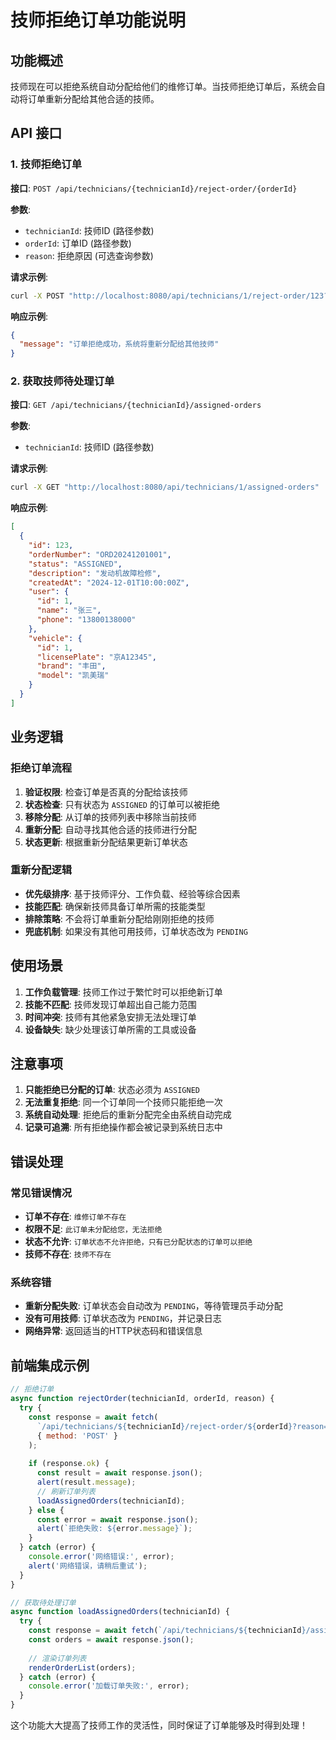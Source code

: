 # 技师拒绝订单功能说明

## 功能概述

技师现在可以拒绝系统自动分配给他们的维修订单。当技师拒绝订单后，系统会自动将订单重新分配给其他合适的技师。

## API 接口

### 1. 技师拒绝订单

**接口**: `POST /api/technicians/{technicianId}/reject-order/{orderId}`

**参数**:
- `technicianId`: 技师ID (路径参数)
- `orderId`: 订单ID (路径参数)  
- `reason`: 拒绝原因 (可选查询参数)

**请求示例**:
```bash
curl -X POST "http://localhost:8080/api/technicians/1/reject-order/123?reason=工作负载过重"
```

**响应示例**:
```json
{
  "message": "订单拒绝成功，系统将重新分配给其他技师"
}
```

### 2. 获取技师待处理订单

**接口**: `GET /api/technicians/{technicianId}/assigned-orders`

**参数**:
- `technicianId`: 技师ID (路径参数)

**请求示例**:
```bash
curl -X GET "http://localhost:8080/api/technicians/1/assigned-orders"
```

**响应示例**:
```json
[
  {
    "id": 123,
    "orderNumber": "ORD20241201001",
    "status": "ASSIGNED",
    "description": "发动机故障检修",
    "createdAt": "2024-12-01T10:00:00Z",
    "user": {
      "id": 1,
      "name": "张三",
      "phone": "13800138000"
    },
    "vehicle": {
      "id": 1,
      "licensePlate": "京A12345",
      "brand": "丰田",
      "model": "凯美瑞"
    }
  }
]
```

## 业务逻辑

### 拒绝订单流程

1. **验证权限**: 检查订单是否真的分配给该技师
2. **状态检查**: 只有状态为 `ASSIGNED` 的订单可以被拒绝
3. **移除分配**: 从订单的技师列表中移除当前技师
4. **重新分配**: 自动寻找其他合适的技师进行分配
5. **状态更新**: 根据重新分配结果更新订单状态

### 重新分配逻辑

- **优先级排序**: 基于技师评分、工作负载、经验等综合因素
- **技能匹配**: 确保新技师具备订单所需的技能类型
- **排除策略**: 不会将订单重新分配给刚刚拒绝的技师
- **兜底机制**: 如果没有其他可用技师，订单状态改为 `PENDING`

## 使用场景

1. **工作负载管理**: 技师工作过于繁忙时可以拒绝新订单
2. **技能不匹配**: 技师发现订单超出自己能力范围
3. **时间冲突**: 技师有其他紧急安排无法处理订单
4. **设备缺失**: 缺少处理该订单所需的工具或设备

## 注意事项

1. **只能拒绝已分配的订单**: 状态必须为 `ASSIGNED`
2. **无法重复拒绝**: 同一个订单同一个技师只能拒绝一次
3. **系统自动处理**: 拒绝后的重新分配完全由系统自动完成
4. **记录可追溯**: 所有拒绝操作都会被记录到系统日志中

## 错误处理

### 常见错误情况

- **订单不存在**: `维修订单不存在`
- **权限不足**: `此订单未分配给您，无法拒绝`
- **状态不允许**: `订单状态不允许拒绝，只有已分配状态的订单可以拒绝`
- **技师不存在**: `技师不存在`

### 系统容错

- **重新分配失败**: 订单状态会自动改为 `PENDING`，等待管理员手动分配
- **没有可用技师**: 订单状态改为 `PENDING`，并记录日志
- **网络异常**: 返回适当的HTTP状态码和错误信息

## 前端集成示例

```javascript
// 拒绝订单
async function rejectOrder(technicianId, orderId, reason) {
  try {
    const response = await fetch(
      `/api/technicians/${technicianId}/reject-order/${orderId}?reason=${encodeURIComponent(reason)}`,
      { method: 'POST' }
    );
    
    if (response.ok) {
      const result = await response.json();
      alert(result.message);
      // 刷新订单列表
      loadAssignedOrders(technicianId);
    } else {
      const error = await response.json();
      alert(`拒绝失败: ${error.message}`);
    }
  } catch (error) {
    console.error('网络错误:', error);
    alert('网络错误，请稍后重试');
  }
}

// 获取待处理订单
async function loadAssignedOrders(technicianId) {
  try {
    const response = await fetch(`/api/technicians/${technicianId}/assigned-orders`);
    const orders = await response.json();
    
    // 渲染订单列表
    renderOrderList(orders);
  } catch (error) {
    console.error('加载订单失败:', error);
  }
}
```

这个功能大大提高了技师工作的灵活性，同时保证了订单能够及时得到处理！ 